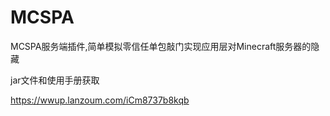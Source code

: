 # MCSPA
MCSPA服务端插件,简单模拟零信任单包敲门实现应用层对Minecraft服务器的隐藏

jar文件和使用手册获取

https://wwup.lanzoum.com/iCm8737b8kqb
